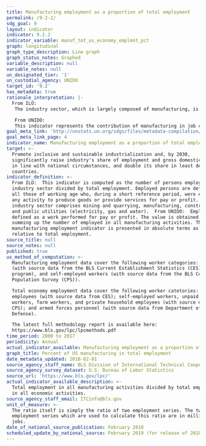```yaml
---
title: Manufacturing employment as a proportion of total employment
permalink: /9-2-2/
sdg_goal: 9
layout: indicator
indicator: 9.2.2
indicator_variable: manuf_tot_us_economy_emplmnt_pct
graph: longitudinal
graph_type_description: Line graph
graph_status_notes: Graphed
variable_description: null
variable_notes: null
un_designated_tier: '1'
un_custodial_agency: UNIDO
target_id: '9.2'
has_metadata: true
rationale_interpretation: |-
  From ILO: 
   The industry sector, which is largely composed of manufacturing, is central to the economy given its significant contribution to national product and employment. It impacts also other aspects of life such as health and the environment. The industry sector being a major source of job creation (directly and indirectly), the study of trends and patterns of the share and growth of employment in industry can reveal valuable information on the labour market configuration and the situation in terms of social cohesion. 

   From UNIDO: 
   This indicator represents the contribution of manufacturing in job creation. It is universally important indicator. For industrialized countries it represents sustained growth, for developing countries it shows the ability of manufacturing to absorb surplus labour from traditional sectors. Compared to the indicator 9.2.1 it measures the labour productivity ' another key indicator for measuring technological progress.
goal_meta_link: 'http://unstats.un.org/sdgs/files/metadata-compilation/Metadata-Goal-9.pdf'
goal_meta_link_page: 4
indicator_name: Manufacturing employment as a proportion of total employment
target: >-
  Promote inclusive and sustainable industrialization and, by 2030,
  significantly raise industry's share of employment and gross domestic product,
  in line with national circumstances, and double its share in least developed
  countries.
indicator_definition: >-
  From ILO:  This indicator is computed as the number of persons employed in the
  industry sector divided by total employment. Employed persons are defined as
  all those of working age who, during a short reference period, were engaged in
  any activity to produce goods or provide services for pay or profit. The
  industry sector comprises mining and quarrying, manufacturing, construction
  and public utilities (electricity, gas and water).  From UNIDO:  Employment is
  defined as a work performed for pay or profit. The value is obtained by
  summing up the number of employed in all manufacturing activities. The
  manufacturing employment indicator is presented in absolute terms as well as
  relative to total employment.
source_title: null
source_notes: null
published: true
us_method_of_computation: >-
  Manufacturing employment data cover the following worker categories: employees
  (with source data from the BLS Current Establishment Statistics (CES)
  program), and self-employed workers (with source data from the BLS Current
  Population Survey (CPS)).

  Total economy employment data cover the following worker catetories: nonfarm
  employees (with source data from CES); self-employed workers, unpaid family
  workers, farm workers, and private household employees (with source data from
  CPS); and armed forces personnel (with source data from Department of
  Defense).

  The latest full methodology report is available here:
  https://www.bls.gov/lpc/lpcmethods.pdf
time_period: 2000 to 2017
periodicity: Annual
actual_indicator_available: Manufacturing employment as a proportion of total employment
graph_title: Percent of US manufacturing in total employment
date_metadata_updated: 2018-02-01
source_agency_staff_name: BLS Division of International Technical Cooperation staff
source_agency_survey_dataset: U.S. Bureau of Labor Statistics
source_url: 'https://www.bls.gov/lpc/'
actual_indicator_available_description: >-
  Total employment in all manufacturing activities divided by total employment
  in all economic activities.
source_agency_staff_email: ITCinfo@bls.gov
unit_of_measure: >-
  The ratio itself is simply the ratio of two employment series. The two
  employment series which are used to calculate this ratio are in millions of
  jobs.
date_of_national_source_publication: February 2018
scheduled_update_by_national_source: February 2019 (for release of 2018 annual data)
---
```

